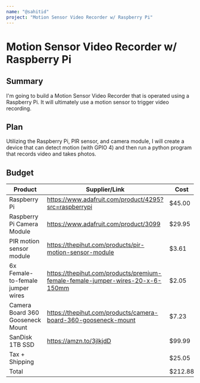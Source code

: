 ```yaml
---
name: "@sahitid"
project: "Motion Sensor Video Recorder w/ Raspberry Pi"
---
```


# Motion Sensor Video Recorder w/ Raspberry Pi

## Summary

I'm going to build a Motion Sensor Video Recorder that is operated using a Raspberry Pi. It will ultimately use a motion sensor to trigger video recording.

## Plan

Utilizing the Raspberry Pi, PIR sensor, and camera module, I will create a device that can detect motion (with GPIO 4) and then run a python program that records video and takes photos.

## Budget

| Product                          | Supplier/Link                                                                    | Cost    |
| -------------------------------- | -------------------------------------------------------------------------------- | ------- |
| Raspberry Pi                     | https://www.adafruit.com/product/4295?src=raspberrypi                            | $45.00  |
| Raspberry Pi Camera Module       | https://www.adafruit.com/product/3099                                            | $29.95  |
| PIR motion sensor module         | https://thepihut.com/products/pir-motion-sensor-module                           | $3.61   |
| 6x Female-to-female jumper wires | https://thepihut.com/products/premium-female-female-jumper-wires-20-x-6-150mm    | $2.05   |
| Camera Board 360 Gooseneck Mount | https://thepihut.com/products/camera-board-360-gooseneck-mount                   | $7.23   |
| SanDisk 1TB SSD                  | https://amzn.to/3jlkjdD                                                          | $99.99  |
| Tax + Shipping                   |                                                                                  | $25.05  |
| Total                            |                                                                                  | $212.88 |
